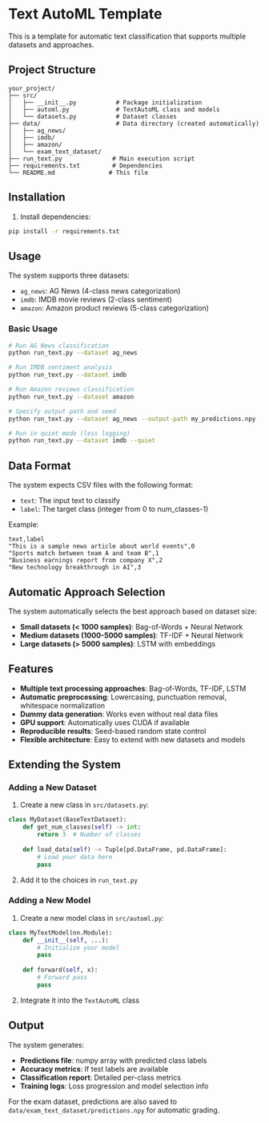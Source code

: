 # Text AutoML Template

This is a template for automatic text classification that supports multiple datasets and approaches.

## Project Structure

```
your_project/
├── src/
│   ├── __init__.py           # Package initialization
│   ├── automl.py             # TextAutoML class and models
│   └── datasets.py           # Dataset classes
├── data/                     # Data directory (created automatically)
│   ├── ag_news/
│   ├── imdb/
│   ├── amazon/
│   └── exam_text_dataset/
├── run_text.py              # Main execution script
├── requirements.txt         # Dependencies
└── README.md               # This file
```

## Installation

1. Install dependencies:
```bash
pip install -r requirements.txt
```

## Usage

The system supports three datasets:
- `ag_news`: AG News (4-class news categorization)
- `imdb`: IMDB movie reviews (2-class sentiment)
- `amazon`: Amazon product reviews (5-class categorization)

### Basic Usage

```bash
# Run AG News classification
python run_text.py --dataset ag_news

# Run IMDB sentiment analysis
python run_text.py --dataset imdb

# Run Amazon reviews classification
python run_text.py --dataset amazon

# Specify output path and seed
python run_text.py --dataset ag_news --output-path my_predictions.npy --seed 123

# Run in quiet mode (less logging)
python run_text.py --dataset imdb --quiet
```

## Data Format

The system expects CSV files with the following format:
- `text`: The input text to classify
- `label`: The target class (integer from 0 to num_classes-1)

Example:
```csv
text,label
"This is a sample news article about world events",0
"Sports match between team A and team B",1
"Business earnings report from company X",2
"New technology breakthrough in AI",3
```

## Automatic Approach Selection

The system automatically selects the best approach based on dataset size:
- **Small datasets (< 1000 samples)**: Bag-of-Words + Neural Network
- **Medium datasets (1000-5000 samples)**: TF-IDF + Neural Network  
- **Large datasets (> 5000 samples)**: LSTM with embeddings

## Features

- **Multiple text processing approaches**: Bag-of-Words, TF-IDF, LSTM
- **Automatic preprocessing**: Lowercasing, punctuation removal, whitespace normalization
- **Dummy data generation**: Works even without real data files
- **GPU support**: Automatically uses CUDA if available
- **Reproducible results**: Seed-based random state control
- **Flexible architecture**: Easy to extend with new datasets and models

## Extending the System

### Adding a New Dataset

1. Create a new class in `src/datasets.py`:
```python
class MyDataset(BaseTextDataset):
    def get_num_classes(self) -> int:
        return 3  # Number of classes
    
    def load_data(self) -> Tuple[pd.DataFrame, pd.DataFrame]:
        # Load your data here
        pass
```

2. Add it to the choices in `run_text.py`

### Adding a New Model

1. Create a new model class in `src/automl.py`:
```python
class MyTextModel(nn.Module):
    def __init__(self, ...):
        # Initialize your model
        pass
    
    def forward(self, x):
        # Forward pass
        pass
```

2. Integrate it into the `TextAutoML` class

## Output

The system generates:
- **Predictions file**: numpy array with predicted class labels
- **Accuracy metrics**: If test labels are available
- **Classification report**: Detailed per-class metrics
- **Training logs**: Loss progression and model selection info

For the exam dataset, predictions are also saved to `data/exam_text_dataset/predictions.npy` for automatic grading.